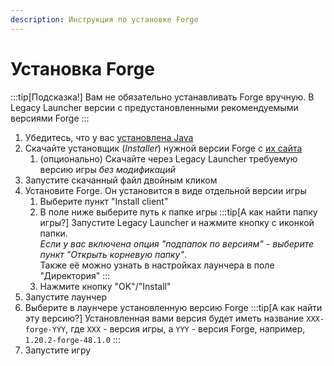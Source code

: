 ```yaml
---
description: Инструкция по установке Forge
---
```

# Установка Forge

:::tip[Подсказка!]
Вам не обязательно устанавливать Forge вручную. В Legacy Launcher версии с предустановленными рекомендуемыми версиями Forge
:::

1. Убедитесь, что у вас [установлена Java](../faq/java)
2. Скачайте установщик (*Installer*) нужной версии Forge с [их сайта](https://files.minecraftforge.net/net/minecraftforge/forge/)
    1. (опционально) Скачайте через Legacy Launcher требуемую версию игры *без модификаций*
3. Запустите скачанный файл двойным кликом
4. Установите Forge. Он установится в виде отдельной версии игры
    1. Выберите пункт "Install client"
    2. В поле ниже выберите путь к папке игры
        :::tip[А как найти папку игры?]
        Запустите Legacy Launcher и нажмите кнопку с иконкой папки.  
        *Если у вас включена опция "подпапок по версиям" - выберите пункт "Открыть корневую папку"*.  
        Также её можно узнать в настройках лаунчера в поле "Директория"
        :::
    3. Нажмите кнопку "OK"/"Install"
5. Запустите лаунчер
6. Выберите в лаунчере установленную версию Forge
    :::tip[А как найти эту версию?]
    Установленная вами версия будет иметь название `XXX-forge-YYY`, где `XXX` - версия игры, а `YYY` - версия Forge, например, `1.20.2-forge-48.1.0`
    :::
7. Запустите игру